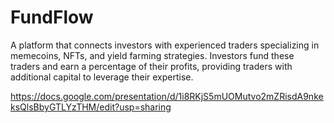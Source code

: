 # FundFlow

A platform that connects investors with experienced traders specializing in memecoins, NFTs, and yield farming strategies. Investors fund these traders and earn a percentage of their profits, providing traders with additional capital to leverage their expertise.

https://docs.google.com/presentation/d/1i8RKjS5mUOMutvo2mZRisdA9nkeksQlsBbyGTLYzTHM/edit?usp=sharing
